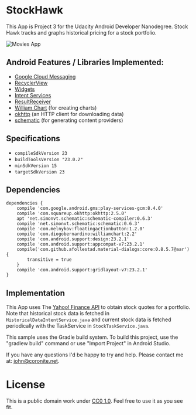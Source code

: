 # StockHawk
This App is Project 3 for the Udacity Android Developer Nanodegree. Stock Hawk tracks and graphs historical pricing for a stock portfolio.

![Movies App](http://www.coronite.net/assets/img/github/project3.jpg)

## Android Features / Libraries Implemented:

- [Google Cloud Messaging](https://developers.google.com/cloud-messaging/android/client)
- [RecyclerView](https://developer.android.com/reference/android/support/v7/widget/RecyclerView.html)
- [Widgets](https://developer.android.com/design/patterns/widgets.html)
- [Intent Services](https://developer.android.com/reference/android/app/IntentService.html)
- [ResultReceiver](https://developer.android.com/reference/android/os/ResultReceiver.html)
- [William Chart](https://github.com/diogobernardino/WilliamChart) (for creating charts)
- [okhttp](http://square.github.io/okhttp/) (an HTTP client for downloading data)
- [schematic](https://github.com/SimonVT/schematic) (for generating content providers)

## Specifications
- `compileSdkVersion 23`
- `buildToolsVersion "23.0.2"`
- `minSdkVersion 15`
- `targetSdkVersion 23`

## Dependencies
```
dependencies {
    compile 'com.google.android.gms:play-services-gcm:8.4.0'
    compile 'com.squareup.okhttp:okhttp:2.5.0'
    apt 'net.simonvt.schematic:schematic-compiler:0.6.3'
    compile 'net.simonvt.schematic:schematic:0.6.3'
    compile 'com.melnykov:floatingactionbutton:1.2.0'
    compile 'com.diogobernardino:williamchart:2.2'
    compile 'com.android.support:design:23.2.1'
    compile 'com.android.support:appcompat-v7:23.2.1'
    compile('com.github.afollestad.material-dialogs:core:0.8.5.7@aar') {
        transitive = true
    }
    compile 'com.android.support:gridlayout-v7:23.2.1'
}
```


## Implementation
This App uses The [Yahoo! Finance API](https://developer.yahoo.com/yql/console) to obtain stock quotes for a portfolio. Note that historical stock data is fetched in `HistoricalDataIntentService.java` and current stock data is fetched periodically with the TaskService in `StockTaskService.java`.

This sample uses the Gradle build system. To build this project, use the "gradlew build" command or use "Import Project" in Android Studio.

If you have any questions I'd be happy to try and help. Please contact me at: john@coronite.net.

# License
This is a public domain work under [CC0 1.0](https://creativecommons.org/publicdomain/zero/1.0/). Feel free to use it as you see fit.